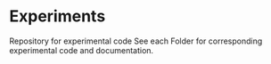 # Experiments
Repository for experimental code
See each Folder for corresponding experimental code and documentation.
